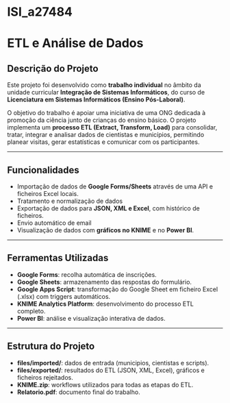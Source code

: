 # ISI_a27484

# ETL e Análise de Dados

## Descrição do Projeto
Este projeto foi desenvolvido como **trabalho individual** no âmbito da unidade curricular **Integração de Sistemas Informáticos**, do curso de **Licenciatura em Sistemas Informáticos (Ensino Pós-Laboral)**.

O objetivo do trabalho é apoiar uma iniciativa de uma ONG dedicada à promoção da ciência junto de crianças do ensino básico. O projeto implementa um **processo ETL (Extract, Transform, Load)** para consolidar, tratar, integrar e analisar dados de cientistas e municípios, permitindo planear visitas, gerar estatísticas e comunicar com os participantes.

---

## Funcionalidades
- Importação de dados de **Google Forms/Sheets** através de uma API e ficheiros Excel locais.
- Tratamento e normalização de dados
- Exportação de dados para **JSON, XML e Excel**, com histórico de ficheiros.
- Envio automático de email
- Visualização de dados com **gráficos no KNIME** e no **Power BI**.

---

## Ferramentas Utilizadas
- **Google Forms**: recolha automática de inscrições.
- **Google Sheets**: armazenamento das respostas do formulário.
- **Google Apps Script**: transformação do Google Sheet em ficheiro Excel (.xlsx) com triggers automáticos.
- **KNIME Analytics Platform**: desenvolvimento do processo ETL completo.
- **Power BI**: análise e visualização interativa de dados.

---

## Estrutura do Projeto
- **files/imported/**: dados de entrada (municipios, cientistas e scripts).  
- **files/exported/**: resultados do ETL (JSON, XML, Excel), gráficos e ficheiros rejeitados.  
- **KNIME.zip**: workflows utilizados para todas as etapas do ETL.  
- **Relatorio.pdf**: documento final do trabalho.
